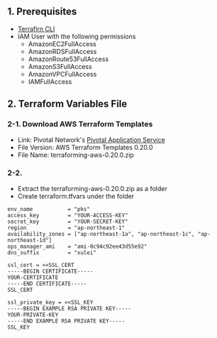 ## 1. Prerequisites
* [Terrafirn CLI](https://www.terraform.io/intro/getting-started/install.html)
* IAM User with the following permissions
    * AmazonEC2FullAccess
    * AmazonRDSFullAccess
    * AmazonRoute53FullAccess
    * AmazonS3FullAccess
    * AmazonVPCFullAccess
    * IAMFullAccess

## 2. Terraform Variables File
### 2-1. Download AWS Terraform Templates 
* Link: Pivotal Network's [Pivotal Application Service](https://network.pivotal.io/products/elastic-runtime/)
* File Version: AWS Terraform Templates 0.20.0
* File Name: terraforming-aws-0.20.0.zip

### 2-2.
* Extract the terraforming-aws-0.20.0.zip as a folder
* Create terraform.tfvars under the folder

```
env_name           = "pks"
access_key         = "YOUR-ACCESS-KEY"
secret_key         = "YOUR-SECRET-KEY"
region             = "ap-northeast-1"
availability_zones = ["ap-northeast-1a", "ap-northeast-1c", "ap-northeast-1d"]
ops_manager_ami    = "ami-0c94c92ee43d55e92"
dns_suffix         = "xulei"

ssl_cert = <<SSL_CERT
-----BEGIN CERTIFICATE-----
YOUR-CERTIFICATE
-----END CERTIFICATE-----
SSL_CERT

ssl_private_key = <<SSL_KEY
-----BEGIN EXAMPLE RSA PRIVATE KEY-----
YOUR-PRIVATE-KEY
-----END EXAMPLE RSA PRIVATE KEY-----
SSL_KEY

```